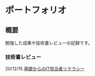 # ポートフォリオ

## 概要
勉強した成果や技術書レビューの記録です。

### 技術書レビュー

20/12/15
[基礎からのIT担当者リテラシー](https://docs.google.com/presentation/d/1TjvKR9aROmxbz2Mk8cDwT3dJSE-hWJPjltqDJ3NLPWQ/edit?usp=sharing)
